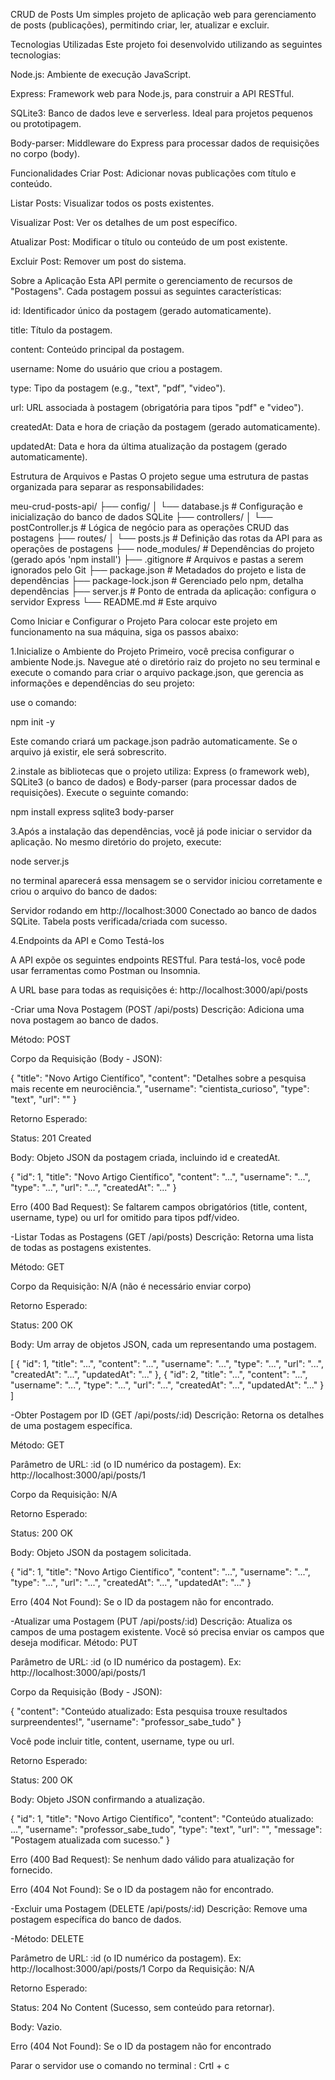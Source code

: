 CRUD de Posts
Um simples projeto de aplicação web para gerenciamento de posts (publicações), permitindo criar, ler, atualizar e excluir.

Tecnologias Utilizadas
Este projeto foi desenvolvido utilizando as seguintes tecnologias:

Node.js: Ambiente de execução JavaScript.

Express: Framework web para Node.js, para construir a API RESTful.

SQLite3: Banco de dados leve e serverless. Ideal para projetos pequenos ou prototipagem.

Body-parser: Middleware do Express para processar dados de requisições no corpo (body).

Funcionalidades
Criar Post: Adicionar novas publicações com título e conteúdo.

Listar Posts: Visualizar todos os posts existentes.

Visualizar Post: Ver os detalhes de um post específico.

Atualizar Post: Modificar o título ou conteúdo de um post existente.

Excluir Post: Remover um post do sistema.

Sobre a Aplicação
Esta API permite o gerenciamento de recursos de "Postagens". Cada postagem possui as seguintes características:

id: Identificador único da postagem (gerado automaticamente).

title: Título da postagem.

content: Conteúdo principal da postagem.

username: Nome do usuário que criou a postagem.

type: Tipo da postagem (e.g., "text", "pdf", "video").

url: URL associada à postagem (obrigatória para tipos "pdf" e "video").

createdAt: Data e hora de criação da postagem (gerado automaticamente).

updatedAt: Data e hora da última atualização da postagem (gerado automaticamente).

Estrutura de Arquivos e Pastas
O projeto segue uma estrutura de pastas organizada para separar as responsabilidades:

meu-crud-posts-api/
├── config/
│   └── database.js          # Configuração e inicialização do banco de dados SQLite
├── controllers/
│   └── postController.js    # Lógica de negócio para as operações CRUD das postagens
├── routes/
│   └── posts.js             # Definição das rotas da API para as operações de postagens
├── node_modules/            # Dependências do projeto (gerado após 'npm install')
├── .gitignore               # Arquivos e pastas a serem ignorados pelo Git
├── package.json             # Metadados do projeto e lista de dependências
├── package-lock.json        # Gerenciado pelo npm, detalha dependências
├── server.js                # Ponto de entrada da aplicação: configura o servidor Express
└── README.md                # Este arquivo

Como Iniciar e Configurar o Projeto
Para colocar este projeto em funcionamento na sua máquina, siga os passos abaixo:

1.Inicialize o Ambiente do Projeto
Primeiro, você precisa configurar o ambiente Node.js. Navegue até o diretório raiz do projeto no seu terminal e execute o comando para criar o arquivo package.json, que gerencia as informações e dependências do seu projeto:

use o comando: 

npm init -y

Este comando criará um package.json padrão automaticamente. Se o arquivo já existir, ele será sobrescrito.

2.instale as bibliotecas que o projeto utiliza: Express (o framework web), SQLite3 (o banco de dados) e Body-parser (para processar dados de requisições). Execute o seguinte comando:

npm install express sqlite3 body-parser

3.Após a instalação das dependências, você já pode iniciar o servidor da aplicação. No mesmo diretório do projeto, execute:

node server.js

no terminal aparecerá essa mensagem se o servidor iniciou corretamente e criou o arquivo do banco de dados: 

Servidor rodando em http://localhost:3000
Conectado ao banco de dados SQLite.
Tabela posts verificada/criada com sucesso.

4.Endpoints da API e Como Testá-los

A API expõe os seguintes endpoints RESTful. Para testá-los, você pode usar ferramentas como Postman ou Insomnia.

A URL base para todas as requisições é: http://localhost:3000/api/posts

-Criar uma Nova Postagem (POST /api/posts)
Descrição: Adiciona uma nova postagem ao banco de dados.

Método: POST

Corpo da Requisição (Body - JSON):

{
    "title": "Novo Artigo Científico",
    "content": "Detalhes sobre a pesquisa mais recente em neurociência.",
    "username": "cientista_curioso",
    "type": "text",
    "url": ""
}

Retorno Esperado:

Status: 201 Created

Body: Objeto JSON da postagem criada, incluindo id e createdAt.

{
    "id": 1,
    "title": "Novo Artigo Científico",
    "content": "...",
    "username": "...",
    "type": "...",
    "url": "...",
    "createdAt": "..."
}

Erro (400 Bad Request): Se faltarem campos obrigatórios (title, content, username, type) ou url for omitido para tipos pdf/video.

-Listar Todas as Postagens (GET /api/posts)
Descrição: Retorna uma lista de todas as postagens existentes.

Método: GET

Corpo da Requisição: N/A (não é necessário enviar corpo)

Retorno Esperado:

Status: 200 OK

Body: Um array de objetos JSON, cada um representando uma postagem.

[
    { "id": 1, "title": "...", "content": "...", "username": "...", "type": "...", "url": "...", "createdAt": "...", "updatedAt": "..." },
    { "id": 2, "title": "...", "content": "...", "username": "...", "type": "...", "url": "...", "createdAt": "...", "updatedAt": "..." }
]

-Obter Postagem por ID (GET /api/posts/:id)
Descrição: Retorna os detalhes de uma postagem específica.

Método: GET

Parâmetro de URL: :id (o ID numérico da postagem). Ex: http://localhost:3000/api/posts/1

Corpo da Requisição: N/A

Retorno Esperado:

Status: 200 OK

Body: Objeto JSON da postagem solicitada.

{
    "id": 1,
    "title": "Novo Artigo Científico",
    "content": "...",
    "username": "...",
    "type": "...",
    "url": "...",
    "createdAt": "...",
    "updatedAt": "..."
}

Erro (404 Not Found): Se o ID da postagem não for encontrado.

-Atualizar uma Postagem (PUT /api/posts/:id)
Descrição: Atualiza os campos de uma postagem existente. Você só precisa enviar os campos que deseja modificar.
Método: PUT

Parâmetro de URL: :id (o ID numérico da postagem). Ex: http://localhost:3000/api/posts/1

Corpo da Requisição (Body - JSON):

{
    "content": "Conteúdo atualizado: Esta pesquisa trouxe resultados surpreendentes!",
    "username": "professor_sabe_tudo"
}

Você pode incluir title, content, username, type ou url.

Retorno Esperado:

Status: 200 OK

Body: Objeto JSON confirmando a atualização.

{
    "id": 1,
    "title": "Novo Artigo Científico",
    "content": "Conteúdo atualizado: ...",
    "username": "professor_sabe_tudo",
    "type": "text",
    "url": "",
    "message": "Postagem atualizada com sucesso."
}

Erro (400 Bad Request): Se nenhum dado válido para atualização for fornecido.

Erro (404 Not Found): Se o ID da postagem não for encontrado.

-Excluir uma Postagem (DELETE /api/posts/:id)
Descrição: Remove uma postagem específica do banco de dados.

-Método: DELETE

Parâmetro de URL: :id (o ID numérico da postagem). Ex: http://localhost:3000/api/posts/1
Corpo da Requisição: N/A

Retorno Esperado:

Status: 204 No Content (Sucesso, sem conteúdo para retornar).

Body: Vazio.

Erro (404 Not Found): Se o ID da postagem não for encontrado

Parar o servidor use o comando no terminal : Crtl + c 
